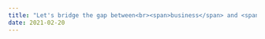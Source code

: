 ```yaml
---
title: "Let's bridge the gap between<br><span>business</span> and <span>consumers.</span>"
date: 2021-02-20
---
```

